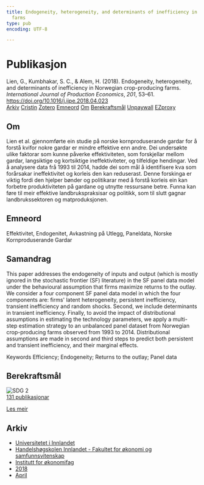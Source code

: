 ```yaml
---
title: Endogeneity, heterogeneity, and determinants of inefficiency in Norwegian crop-producing
  farms
type: pub
encoding: UTF-8

---
```

<h1>Publikasjon</h1>
<article id="csl-bib-container-7BJSA54Z" class="csl-bib-container">
  <div class="csl-bib-body"> <div class="csl-entry">Lien, G., Kumbhakar, S. C., &#38; Alem, H. (2018). Endogeneity, heterogeneity, and determinants of inefficiency in Norwegian crop-producing farms. <i>International Journal of Production Economics</i>, <i>201</i>, 53–61. <a href="https://doi.org/10.1016/j.ijpe.2018.04.023">https://doi.org/10.1016/j.ijpe.2018.04.023</a></div> </div>
  <div class="csl-bib-buttons">
    <a href="#taxonomy-article-7BJSA54Z" alt="archive" class="csl-bib-button">Arkiv</a>
    <a href="https://app.cristin.no/results/show.jsf?id=1582141" alt="Cristin" class="csl-bib-button">Cristin</a>
    <a href="http://zotero.org/groups/5881554/items/7BJSA54Z" alt="Zotero" class="csl-bib-button">Zotero</a>
    <a href="#keywords-article-7BJSA54Z" alt="keywords" class="csl-bib-button">Emneord</a>
    <a href="#about-article-7BJSA54Z" alt="about_pub" class="csl-bib-button">Om</a>
    <a href="#sdg-article-7BJSA54Z" alt="sdg" class="csl-bib-button">Berekraftsmål</a>
    <a href="https://nibio.brage.unit.no/nibio-xmlui/bitstream/11250/2594184/1/lien2018.pdf" alt="Unpaywall" class="csl-bib-button">Unpaywall</a>
    <a href="https://nibio.brage.unit.no/nibio-xmlui/bitstream/11250/2594184/1/lien2018.pdf" alt="EZproxy" class="csl-bib-button">EZproxy</a>
  </div>
  <div id="csl-bib-meta-container-7BJSA54Z"></div>
</article>
<div id="csl-bib-meta-7BJSA54Z" class="csl-bib-meta">
  <article id="about-article-7BJSA54Z" class="about_pub-article">
    <h1>Om</h1>
    Lien et al. gjennomførte ein studie på norske kornproduserande gardar for å forstå kvifor nokre gardar er mindre effektive enn andre. Dei undersøkte ulike faktorar som kunne påverke effektiviteten, som forskjellar mellom gardar, langsiktige og kortsiktige ineffektiviteter, og tilfeldige hendingar. Ved å analysere data frå 1993 til 2014, hadde dei som mål å identifisere kva som forårsakar ineffektivitet og korleis den kan reduserast. Denne forskinga er viktig fordi den hjelper bønder og politikarar med å forstå korleis ein kan forbetre produktiviteten på gardane og utnytte ressursane betre. Funna kan føre til meir effektive landbrukspraksisar og politikk, som til slutt gagnar landbrukssektoren og matproduksjonen.
  </article>
  <article id="keywords-article-7BJSA54Z" class="keywords-article">
    <h1>Emneord</h1>
    Effektivitet, Endogenitet, Avkastning på Utlegg, Paneldata, Norske Kornproduserande Gardar
  </article>
  <article id="abstract-article-7BJSA54Z" class="abstract-article">
    <h1>Samandrag</h1>
    This paper addresses the endogeneity of inputs and output (which is mostly ignored in the stochastic frontier (SF) literature) in the SF panel data model under the behavioural assumption that firms maximize returns to the outlay. We consider a four component SF panel data model in which the four components are: firms' latent heterogeneity, persistent inefficiency, transient inefficiency and random shocks. Second, we include determinants in transient inefficiency. Finally, to avoid the impact of distributional assumptions in estimating the technology parameters, we apply a multi-step estimation strategy to an unbalanced panel dataset from Norwegian crop-producing farms observed from 1993 to 2014. Distributional assumptions are made in second and third steps to predict both persistent and transient inefficiency, and their marginal effects. 
 
Keywords 
Efficiency; Endogeneity; Returns to the outlay; Panel data
  </article>
  <article id="sdg-article-7BJSA54Z" class="sdg-article">
    <h1>Berekraftsmål</h1>
    <div class="sdg-container"><div id="sdg2" class="sdg">
        <img src="{{< params subfolder >}}images/sdg/sdg02_nn.png" class="image" alt="SDG 2">
        <div class="sdg-overlay">
          <a href="{{< params subfolder >}}nn/archive/?sdg=2#archive" class="sdg-publication-count"><span>131</span> publikasjonar</a>
          <p><a href="https://fn.no/om-fn/fns-baerekraftsmaal/utrydde-sult?lang=nno-NO" class="sdg-read-more">Les meir</a></p>
        </div>
      </div></div>
  </article>
  <article id="taxonomy-article-7BJSA54Z" class="taxonomy-article">
    <h1>Arkiv</h1>
    <ul>
      <li><a href="{{< params subfolder >}}nn/archive/?key=3DCRN523">Universitetet i Innlandet</a></li>
      <li><a href="{{< params subfolder >}}nn/archive/?key=DU8Q9LN9">Handelshøgskolen Innlandet - Fakultet for økonomi og samfunnsvitenskap</a></li>
      <li><a href="{{< params subfolder >}}nn/archive/?key=3IQA89I8">Institutt for økonomifag</a></li>
      <li><a href="{{< params subfolder >}}nn/archive/?key=J22GWYYH">2018</a></li>
      <li><a href="{{< params subfolder >}}nn/archive/?key=9ARGKL78">April</a></li>
    </ul>
  </article>
</div>
